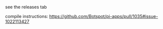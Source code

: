 see the releases tab

compile instructions: https://github.com/Botspot/pi-apps/pull/1035#issue-1022113427
